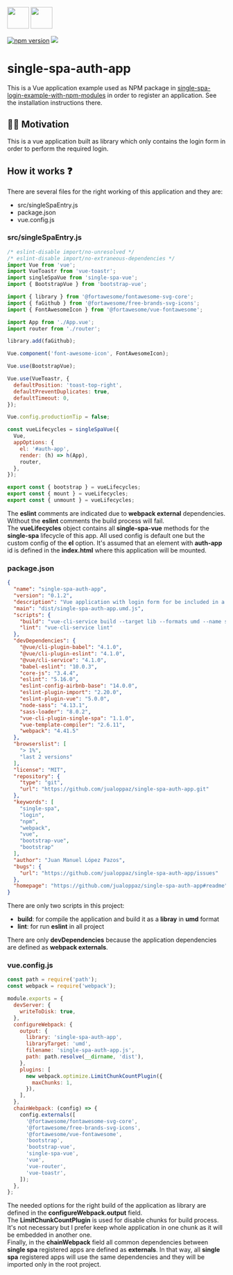 <p float="left">
  <img src="https://single-spa.js.org/img/logo-white-bgblue.svg" width="50" height="50">
  <img src="https://vuejs.org/images/logo.png" width="50" height="50">
</p>

[![npm version](https://img.shields.io/npm/v/single-spa-auth-app.svg?style=flat-square)](https://www.npmjs.org/package/single-spa-auth-app)
[![](https://data.jsdelivr.com/v1/package/npm/single-spa-auth-app/badge)](https://www.jsdelivr.com/package/npm/single-spa-auth-app)

# single-spa-auth-app

This is a Vue application example used as NPM package in [single-spa-login-example-with-npm-modules](https://github.com/jualoppaz/single-spa-login-example-with-npm-modules) in order to register an application. See the installation instructions there.

## ✍🏻 Motivation

This is a vue application built as library which only contains the login form in order to perform the required login.

## How it works ❓

There are several files for the right working of this application and they are:

- src/singleSpaEntry.js
- package.json
- vue.config.js

### src/singleSpaEntry.js

```javascript
/* eslint-disable import/no-unresolved */
/* eslint-disable import/no-extraneous-dependencies */
import Vue from 'vue';
import VueToastr from 'vue-toastr';
import singleSpaVue from 'single-spa-vue';
import { BootstrapVue } from 'bootstrap-vue';

import { library } from '@fortawesome/fontawesome-svg-core';
import { faGithub } from '@fortawesome/free-brands-svg-icons';
import { FontAwesomeIcon } from '@fortawesome/vue-fontawesome';

import App from './App.vue';
import router from './router';

library.add(faGithub);

Vue.component('font-awesome-icon', FontAwesomeIcon);

Vue.use(BootstrapVue);

Vue.use(VueToastr, {
  defaultPosition: 'toast-top-right',
  defaultPreventDuplicates: true,
  defaultTimeout: 0,
});

Vue.config.productionTip = false;

const vueLifecycles = singleSpaVue({
  Vue,
  appOptions: {
    el: '#auth-app',
    render: (h) => h(App),
    router,
  },
});

export const { bootstrap } = vueLifecycles;
export const { mount } = vueLifecycles;
export const { unmount } = vueLifecycles;
```

The **eslint** comments are indicated due to **webpack external** dependencies. Without the **eslint** comments the build process will fail.\
The **vueLifecycles** object contains all **single-spa-vue** methods for the **single-spa** lifecycle of this app. All used config is default one but the custom config of the **el** option. It's assumed that an element with **auth-app** id is defined in the **index.html** where this application will be mounted.

### package.json

```json
{
  "name": "single-spa-auth-app",
  "version": "0.1.2",
  "description": "Vue application with login form for be included in a single-spa application as registered app.",
  "main": "dist/single-spa-auth-app.umd.js",
  "scripts": {
    "build": "vue-cli-service build --target lib --formats umd --name single-spa-auth-app src/singleSpaEntry.js",
    "lint": "vue-cli-service lint"
  },
  "devDependencies": {
    "@vue/cli-plugin-babel": "4.1.0",
    "@vue/cli-plugin-eslint": "4.1.0",
    "@vue/cli-service": "4.1.0",
    "babel-eslint": "10.0.3",
    "core-js": "3.4.4",
    "eslint": "5.16.0",
    "eslint-config-airbnb-base": "14.0.0",
    "eslint-plugin-import": "2.20.0",
    "eslint-plugin-vue": "5.0.0",
    "node-sass": "4.13.1",
    "sass-loader": "8.0.2",
    "vue-cli-plugin-single-spa": "1.1.0",
    "vue-template-compiler": "2.6.11",
    "webpack": "4.41.5"
  },
  "browserslist": [
    "> 1%",
    "last 2 versions"
  ],
  "license": "MIT",
  "repository": {
    "type": "git",
    "url": "https://github.com/jualoppaz/single-spa-auth-app.git"
  },
  "keywords": [
    "single-spa",
    "login",
    "npm",
    "webpack",
    "vue",
    "bootstrap-vue",
    "bootstrap"
  ],
  "author": "Juan Manuel López Pazos",
  "bugs": {
    "url": "https://github.com/jualoppaz/single-spa-auth-app/issues"
  },
  "homepage": "https://github.com/jualoppaz/single-spa-auth-app#readme"
}
```

There are only two scripts in this project:

- **build**: for compile the application and build it as a **libray** in **umd** format
- **lint**: for run **eslint** in all project

There are only **devDependencies** because the application dependencies are defined as **webpack externals**.

### vue.config.js

```javascript
const path = require('path');
const webpack = require('webpack');

module.exports = {
  devServer: {
    writeToDisk: true,
  },
  configureWebpack: {
    output: {
      library: 'single-spa-auth-app',
      libraryTarget: 'umd',
      filename: 'single-spa-auth-app.js',
      path: path.resolve(__dirname, 'dist'),
    },
    plugins: [
      new webpack.optimize.LimitChunkCountPlugin({
        maxChunks: 1,
      }),
    ],
  },
  chainWebpack: (config) => {
    config.externals([
      '@fortawesome/fontawesome-svg-core',
      '@fortawesome/free-brands-svg-icons',
      '@fortawesome/vue-fontawesome',
      'bootstrap',
      'bootstrap-vue',
      'single-spa-vue',
      'vue',
      'vue-router',
      'vue-toastr',
    ]);
  },
};
```

The needed options for the right build of the application as library are defined in the **configureWebpack.output** field.\
The **LimitChunkCountPlugin** is used for disable chunks for build process. It's not necessary but I prefer keep whole application in one chunk as it will be embedded in another one.\
Finally, in the **chainWebpack** field all common dependencies between **single spa** registered apps are defined as **externals**. In that way, all **single spa** registered apps will use the same dependencies and they will be imported only in the root project. 
